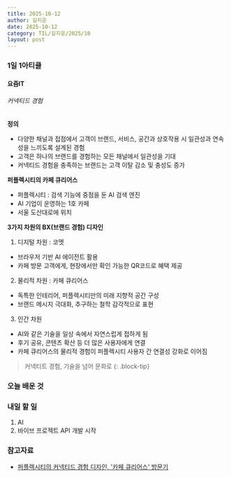 ```yaml
---
title: 2025-10-12
author: 길지운
date: 2025-10-12
category: TIL/길지운/2025/10
layout: post
---
```


### 1일 1아티클
#### 요즘IT
###### 커넥티드 경험
**정의**
- 다양한 채널과 접점에서 고객이 브랜드, 서비스, 공간과 상호작용 시 일관성과 연속성을 느끼도록 설계된 경험
- 고객은 하나의 브랜드를 경험하는 모든 채널에서 일관성을 기대
- 커넥티드 경험을 충족하는 브랜드는 고객 이탈 감소 및 충성도 증가
  
**퍼플렉시티의 카페 큐리어스**
- 퍼플렉시티 : 검색 기능에 중점을 둔 AI 검색 엔진
- AI 기업이 운영하는 1호 카페
- 서울 도산대로에 위치
  
**3가지 차원의 BX(브랜드 경험) 디자인**
1. 디지털 차원 : 코멧
  - 브라우저 기반 AI 에이전트 활용
  - 카페 방문 고객에게, 현장에서만 확인 가능한 QR코드로 혜택 제공
2. 물리적 차원 : 카페 큐리어스
  - 독특한 인테리어, 퍼플렉시티만의 미래 지향적 공간 구성
  - 브랜드 메시지 극대화, 추구하는 철학 감각적으로 표현
3. 인간 차원
  - AI와 같은 기술을 일상 속에서 자연스럽게 접하게 됨
  - 후기 공유, 콘텐츠 확산 등 더 많은 사용자에게 연결
  - 카페 큐리어스의 물리적 경험이 퍼플렉시티 사용자 간 연결성 강화로 이어짐
  
> 커넥티트 경험, 기술을 넘어 문화로
{: .block-tip}
  
### 오늘 배운 것
  
### 내일 할 일
1. AI
2. 바이브 프로젝트 API 개발 시작
  
### 참고자료
- [퍼플렉시티의 커넥티드 경험 디자인, '카페 큐리어스' 방문기](https://yozm.wishket.com/magazine/detail/3377/)